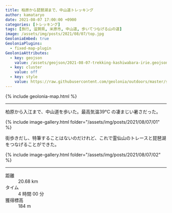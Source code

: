 ```yaml
---
title: 柏原から琵琶湖まで、中山道トレッキング
author: kamataryo
date: 2021-08-07 17:00:00 +0900
categories: [トレッキング]
tags: [旅行, 滋賀県, 米原市, 中山道, 歩いてつなげる山の道]
image: /assets/img/posts/2021/08/07/top.jpg
GeoloniaEmbed: true
GeoloniaPlugins:
  - fixed-map-plugin
GeoloniaAttributes:
  - key: geojson
    value: /assets/geojson/2021-08-07-trekking-kashiwabara-irie.geojson
  - key: cluster
    value: off
  - key: style
    value: https://raw.githubusercontent.com/geolonia/outdoors/master/style.json
---
```


{% include geolonia-map.html %}

---

柏原から入江まで、中山道を歩いた。最高気温39°C の凄まじい暑さだった。

{% include image-gallery.html folder="/assets/img/posts/2021/08/07/01" %}

街歩きだし、特筆することはないのだけれど、これで霊仙山のトレースと琵琶湖をつなげることができた。

{% include image-gallery.html folder="/assets/img/posts/2021/08/07/02" %}

---

<dl>
<dt>距離</dt><dd>20.68 km</dd>
<dt>タイム</dt><dd>4 時間 00 分</dd>
<dt>獲得標高</dt><dd>184 m</dd>
</dl>
